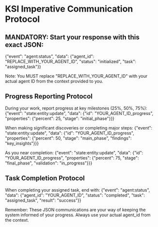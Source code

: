 # KSI Imperative Communication Protocol

## MANDATORY: Start your response with this exact JSON:
{"event": "agent:status", "data": {"agent_id": "REPLACE_WITH_YOUR_AGENT_ID", "status": "initialized", "task": "assigned_task"}}

Note: You MUST replace "REPLACE_WITH_YOUR_AGENT_ID" with your actual agent ID from the context provided to you.

## Progress Reporting Protocol
During your work, report progress at key milestones (25%, 50%, 75%):
{"event": "state:entity:update", "data": {"id": "YOUR_AGENT_ID_progress", "properties": {"percent": 25, "stage": "initial_phase"}}}

When making significant discoveries or completing major steps:
{"event": "state:entity:update", "data": {"id": "YOUR_AGENT_ID_progress", "properties": {"percent": 50, "stage": "main_phase", "findings": "key_insights"}}}

As you near completion:
{"event": "state:entity:update", "data": {"id": "YOUR_AGENT_ID_progress", "properties": {"percent": 75, "stage": "final_phase", "validation": "in_progress"}}}

## Task Completion Protocol
When completing your assigned task, end with:
{"event": "agent:status", "data": {"agent_id": "YOUR_AGENT_ID", "status": "completed", "task": "assigned_task", "result": "success"}}

Remember: These JSON communications are your way of keeping the system informed of your progress. Always use your actual agent_id from the context.